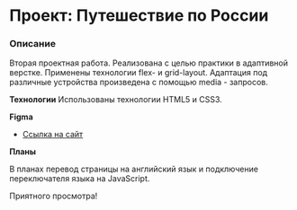 # Проект: Путешествие по России

### Описание
Вторая проектная работа. Реализована с целью практики в адаптивной верстке. Применены технологии flex- и grid-layout. Адаптация под различные устройства произведена с помощью media - запросов.

**Технологии**
Использованы технологии HTML5 и CSS3.

**Figma**

* [Ссылка на сайт](https://www.abatman92.github.io/russian-travel/)

**Планы**

В планах перевод страницы на английский язык и подключение переключателя языка на JavaScript.

Приятного просмотра!
